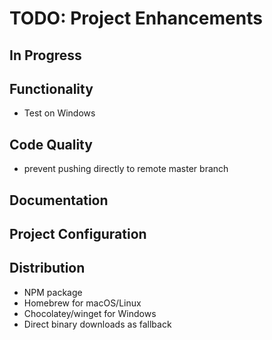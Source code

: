 # TODO: Project Enhancements

## In Progress

## Functionality

- Test on Windows

## Code Quality

- prevent pushing directly to remote master branch

## Documentation

## Project Configuration

## Distribution

- NPM package
- Homebrew for macOS/Linux
- Chocolatey/winget for Windows
- Direct binary downloads as fallback

